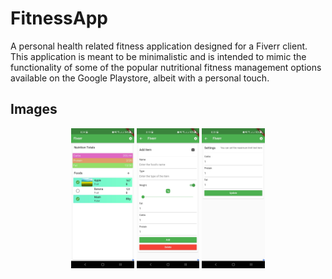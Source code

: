 # FitnessApp

A personal health related fitness application designed for a Fiverr client. This application is meant to be minimalistic and is intended to mimic the functionality of some of the popular nutritional fitness management options available on the Google Playstore, albeit with a personal touch.

## Images
<p align="middle" float="left">
  <img src="images/img3.jpg" width="20%" />
  <img src="images/img1.jpg" width="20%" /> 
  <img src="images/img2.jpg" width="20%" />
</p
